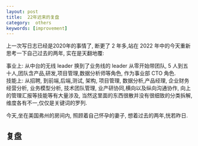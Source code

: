 ```yaml
---
layout: post
title:  22年迟来的复盘
category:  others
keywords: [improvement]
---
```


上一次写日志已经是2020年的事情了, 断更了 2 年多,站在 2022 年中的今天重新思考一下自己过去的两年, 实在是天翻地覆: 

事业上: 从中台的无线 leader 换到了业务线的 leader 从零开始带团队, 5 人到五十人,团队含产品,研发,项目管理,数据分析师等角色, 作为事业部 CTO 角色.     
技能上: 从招聘, 到前端,后端,测试, 架构, 项目管理, 数据分析,产品经理, 企业财务经营分析, 业务模型分析, 技术团队管理, 业产研协同,横向以及纵向沟通协作, 向上的管理汇报等技能等有大量涉及, 当然这里面的东西很散并没有很细致的分类拆解, 维度各有不一,仅仅是关键词的罗列.   

今天,坐在美国弗州的房间内, 照顾着自己怀孕的妻子, 想着过去的两年,恍若昨日.   

## 复盘